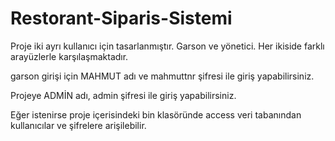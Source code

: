 # Restorant-Siparis-Sistemi
Proje iki ayrı kullanıcı için tasarlanmıştır. Garson ve yönetici. Her ikiside farklı arayüzlerle karşılaşmaktadır.

garson girişi için MAHMUT adı ve mahmuttnr şifresi ile giriş yapabilirsiniz.

Projeye ADMİN adı, admin şifresi ile giriş yapabilirsiniz.

Eğer istenirse proje içerisindeki bin klasöründe access veri tabanından kullanıcılar ve şifrelere arişilebilir.
